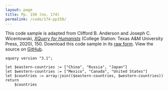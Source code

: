 ```yaml
---
layout: page
title: Pp. 150 (no. 174)
permalink: /code/174-pp150/
---
```


This code sample is adapted from Clifford B. Anderson and Joseph C. Wicentowski, 
[_XQuery for Humanists_](/) (College Station: Texas A&M University Press, 2020), 150. 
Download this code sample in its [raw form](/code/174-pp150/174-pp150.xq).
View the source on [GitHub](https://github.com/coding4humanists/xquery4humanists/blob/master/code/174-pp150/174-pp150.xq).

```xquery
xquery version "3.1";

let $eastern-countries := ["China", "Russia", "Japan"]
let $western-countries := ["Mexico", "Canada", "United States"]
let $countries := array:join(($eastern-countries, $western-countries))
return
    $countries
```  
